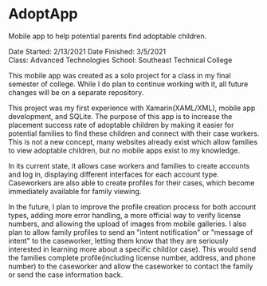 # AdoptApp
Mobile app to help potential parents find adoptable children.

Date Started: 2/13/2021 
Date Finished: 3/5/2021 <br>
Class: Advanced Technologies 
School: Southeast Technical College

This mobile app was created as a solo project for a class in my final semester of college. While I do plan to continue working with it, all future changes will be on a separate repository. 

This project was my first experience with Xamarin(XAML/XML), mobile app development, and SQLite. The purpose of this app is to increase the placement success rate of adoptable children by making it easier for potential families to find these children and connect with their case workers. This is not a new concept, many websites already exist which allow families to view adoptable children, but no mobile apps exist to my knowledge. 

In its current state, it allows case workers and families to create accounts and log in, displaying different interfaces for each account type. Caseworkers are also able to create profiles for their cases, which become immediately available for family viewing. 

In the future, I plan to improve the profile creation process for both account types, adding more error handling, a more official way to verify license numbers, and allowing the upload of images from mobile galleries. I also plan to allow family profiles to send an "intent notification" or "message of intent" to the caseworker, letting them know that they are seriously interested in learning more about a specific child(or case). This would send the families complete profile(including license number, address, and phone number) to the caseworker and allow the caseworker to contact the family or send the case information back.
